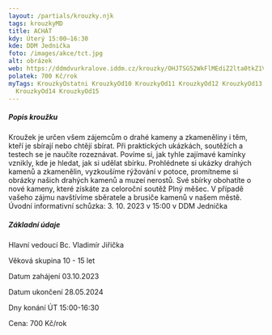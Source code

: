 ```yaml
---
layout: /partials/krouzky.njk
tags: krouzkyMD
title: ACHÁT
kdy: Úterý 15:00–16:30
kde: DDM Jednička
foto: /images/akce/tct.jpg
alt: obrázek
web: https://ddmdvurkralove.iddm.cz/krouzky/OHJTSG52WkFlMEdiZ2lta0tkZ1VITnJOaEpJZEk0WkdIYmFvZktHRXNyUT0=
polatek: 700 Kč/rok
myTags: KrouzkyOstatni KrouzkyOd10 KrouzkyOd11 KrouzkyOd12 KrouzkyOd13
  KrouzkyOd14 KrouzkyOd15
---
```

<!--StartFragment-->

##### Popis kroužku

Kroužek je určen všem zájemcům o drahé kameny a zkameněliny i těm, kteří je sbírají nebo chtějí sbírat. Při praktických ukázkách, soutěžích a testech se je naučíte rozeznávat. Povíme si, jak tyhle zajímavé kamínky vznikly, kde je hledat, jak si udělat sbírku. Prohlédnete si ukázky drahých kamenů a zkamenělin, vyzkoušíme rýžování v potoce, promítneme si obrázky našich drahých kamenů a muzeí nerostů. Své sbírky obohatíte o nové kameny, které získáte za celoroční soutěž Plný měšec. V případě vašeho zájmu navštívíme sběratele a brusiče kamenů v našem městě.\
Úvodní informativní schůzka: 3. 10. 2023 v 15:00 v DDM Jednička

##### Základní údaje

Hlavní vedoucí Bc. Vladimír Jiřička

Věková skupina 10 - 15 let

Datum zahájení 03.10.2023

Datum ukončení 28.05.2024

Dny konání ÚT 15:00-16:30

Cena: 700 Kč/rok